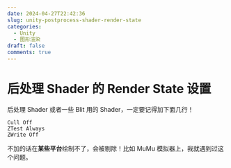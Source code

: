 ```yaml
---
date: 2024-04-27T22:42:36
slug: unity-postprocess-shader-render-state
categories:
  - Unity
  - 图形渲染
draft: false
comments: true
---
```


# 后处理 Shader 的 Render State 设置

<!-- more -->

后处理 Shader 或者一些 Blit 用的 Shader，一定要记得加下面几行！

``` shaderlab
Cull Off
ZTest Always
ZWrite Off
```

不加的话在**某些平台**绘制不了，会被剔除！比如 MuMu 模拟器上，我就遇到过这个问题。
